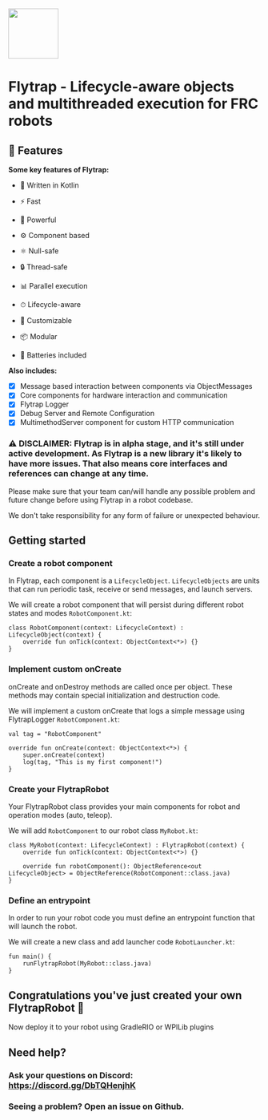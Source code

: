 # <img height="100" src="https://voynich.dashelvest.com/webasset/img/flytrap-text-logo-low.png"/>
# Flytrap - Lifecycle-aware objects and multithreaded execution for FRC robots

## 🦋 Features
**Some key features of Flytrap:**

* 💜 Written in Kotlin

* ⚡️ Fast

* 🦾 Powerful

* ⚙️ Component based

* ⚛️ Null-safe

* 🔒 Thread-safe

* 📊 Parallel execution

* ⏱ Lifecycle-aware

* 🔨 Customizable

* 📦 Modular

* 🔋 Batteries included

**Also includes:**

- [x] Message based interaction between components via ObjectMessages
- [x] Core components for hardware interaction and communication
- [x] Flytrap Logger
- [x] Debug Server and Remote Configuration
- [x] MultimethodServer component for custom HTTP communication

### ⚠️ DISCLAIMER: Flytrap is in alpha stage, and it's still under active development. As Flytrap is a new library it's likely to have more issues. That also means core interfaces and references can change at any time. 
Please make sure that your team can/will handle any possible problem and future change before using Flytrap in a robot codebase. 

We don't take responsibility for any form of failure or unexpected behaviour.

## Getting started

### Create a robot component
In Flytrap, each component is a `LifecycleObject`.
`LifecycleObjects` are units that can run periodic task, receive or send messages, and launch servers.

We will create a robot component that will persist during different robot states and modes `RobotComponent.kt`:
```
class RobotComponent(context: LifecycleContext) : LifecycleObject(context) {
    override fun onTick(context: ObjectContext<*>) {}
}
```

### Implement custom onCreate
onCreate and onDestroy methods are called once per object. These methods may contain special initialization and destruction code.

We will implement a custom onCreate that logs a simple message using FlytrapLogger `RobotComponent.kt`:
```
val tag = "RobotComponent"

override fun onCreate(context: ObjectContext<*>) {
    super.onCreate(context)
    log(tag, "This is my first component!")
}
```

### Create your FlytrapRobot
Your FlytrapRobot class provides your main components for robot and operation modes (auto, teleop).

We will add `RobotComponent` to our robot class `MyRobot.kt`:
```
class MyRobot(context: LifecycleContext) : FlytrapRobot(context) {
    override fun onTick(context: ObjectContext<*>) {}
    
    override fun robotComponent(): ObjectReference<out LifecycleObject> = ObjectReference(RobotComponent::class.java)
}
```

### Define an entrypoint
In order to run your robot code you must define an entrypoint function that will launch the robot.

We will create a new class and add launcher code `RobotLauncher.kt`:
```
fun main() {
    runFlytrapRobot(MyRobot::class.java)
}
```

## Congratulations you've just created your own FlytrapRobot 🎉
Now deploy it to your robot using GradleRIO or WPILib plugins



## Need help?
### Ask your questions on Discord: https://discord.gg/DbTQHenjhK
### Seeing a problem? Open an issue on Github.
